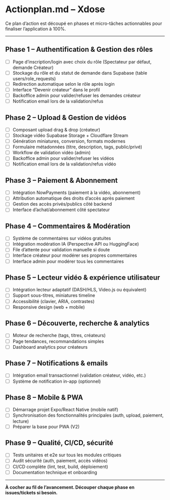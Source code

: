 # Actionplan.md – Xdose

Ce plan d’action est découpé en phases et micro-tâches actionnables pour finaliser l’application à 100%.

---

## Phase 1 – Authentification & Gestion des rôles

- [ ] Page d’inscription/login avec choix du rôle (Spectateur par défaut, demande Créateur)
- [ ] Stockage du rôle et du statut de demande dans Supabase (table users/role_requests)
- [ ] Redirection automatique selon le rôle après login
- [ ] Interface “Devenir créateur” dans le profil
- [ ] Backoffice admin pour valider/refuser les demandes créateur
- [ ] Notification email lors de la validation/refus

## Phase 2 – Upload & Gestion de vidéos

- [ ] Composant upload drag & drop (créateur)
- [ ] Stockage vidéo Supabase Storage + Cloudflare Stream
- [ ] Génération miniatures, conversion, formats modernes
- [ ] Formulaire métadonnées (titre, description, tags, public/privé)
- [ ] Workflow de validation vidéo (admin)
- [ ] Backoffice admin pour valider/refuser les vidéos
- [ ] Notification email lors de la validation/refus vidéo

## Phase 3 – Paiement & Abonnement

- [ ] Intégration NowPayments (paiement à la vidéo, abonnement)
- [ ] Attribution automatique des droits d’accès après paiement
- [ ] Gestion des accès privés/publics côté backend
- [ ] Interface d’achat/abonnement côté spectateur

## Phase 4 – Commentaires & Modération

- [ ] Système de commentaires sur vidéos gratuites
- [ ] Intégration modération IA (Perspective API ou HuggingFace)
- [ ] File d’attente pour validation manuelle si doute
- [ ] Interface créateur pour modérer ses propres commentaires
- [ ] Interface admin pour modérer tous les commentaires

## Phase 5 – Lecteur vidéo & expérience utilisateur

- [ ] Intégration lecteur adaptatif (DASH/HLS, Video.js ou équivalent)
- [ ] Support sous-titres, miniatures timeline
- [ ] Accessibilité (clavier, ARIA, contrastes)
- [ ] Responsive design (web + mobile)

## Phase 6 – Découverte, recherche & analytics

- [ ] Moteur de recherche (tags, titres, créateurs)
- [ ] Page tendances, recommandations simples
- [ ] Dashboard analytics pour créateurs

## Phase 7 – Notifications & emails

- [ ] Intégration email transactionnel (validation créateur, vidéo, etc.)
- [ ] Système de notification in-app (optionnel)

## Phase 8 – Mobile & PWA

- [ ] Démarrage projet Expo/React Native (mobile natif)
- [ ] Synchronisation des fonctionnalités principales (auth, upload, paiement, lecture)
- [ ] Préparer la base pour PWA (V2)

## Phase 9 – Qualité, CI/CD, sécurité

- [ ] Tests unitaires et e2e sur tous les modules critiques
- [ ] Audit sécurité (auth, paiement, accès vidéos)
- [ ] CI/CD complète (lint, test, build, déploiement)
- [ ] Documentation technique et onboarding

---

**À cocher au fil de l’avancement. Découper chaque phase en issues/tickets si besoin.**
